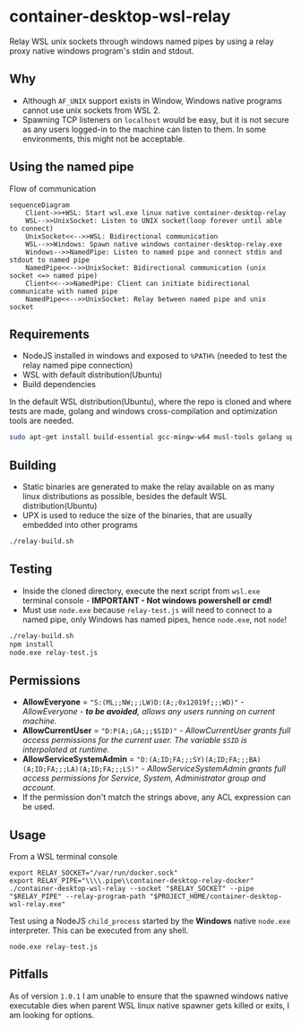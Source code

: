 # container-desktop-wsl-relay

Relay WSL unix sockets through windows named pipes by using a relay proxy native windows program's stdin and stdout.

## Why

- Although `AF_UNIX` support exists in Window, Windows native programs cannot use unix sockets from WSL 2.
- Spawning TCP listeners on `localhost` would be easy, but it is not secure as any users logged-in to the machine can listen to them. In some environments, this might not be acceptable.

## Using the named pipe

Flow of communication

```mermaid
sequenceDiagram
    Client->>+WSL: Start wsl.exe linux native container-desktop-relay
    WSL-->>UnixSocket: Listen to UNIX socket(loop forever until able to connect)
    UnixSocket<<-->>WSL: Bidirectional communication
    WSL-->>Windows: Spawn native windows container-desktop-relay.exe
    Windows-->>NamedPipe: Listen to named pipe and connect stdin and stdout to named pipe
    NamedPipe<<-->>UnixSocket: Bidirectional communication (unix socket <=> named pipe)
    Client<<-->>NamedPipe: Client can initiate bidirectional communicate with named pipe
    NamedPipe<<-->>UnixSocket: Relay between named pipe and unix socket
```

## Requirements

- NodeJS installed in windows and exposed to `%PATH%` (needed to test the relay named pipe connection)
- WSL with default distribution(Ubuntu)
- Build dependencies

In the default WSL distribution(Ubuntu), where the repo is cloned and where tests are made, golang and windows cross-compilation and optimization tools are needed.

```bash
sudo apt-get install build-essential gcc-mingw-w64 musl-tools golang upx-ucl
```

## Building

- Static binaries are generated to make the relay available on as many linux distributions as possible, besides the default WSL distribution(Ubuntu)
- UPX is used to reduce the size of the binaries, that are usually embedded into other programs

```bash
./relay-build.sh
```

## Testing

- Inside the cloned directory, execute the next script from `wsl.exe` terminal console - **IMPORTANT - Not windows powershell or cmd!**
- Must use `node.exe` because `relay-test.js` will need to connect to a named pipe, only Windows has named pipes, hence `node.exe`, not `node`!

```bash
./relay-build.sh
npm install
node.exe relay-test.js
```

## Permissions

- **AllowEveryone** = `"S:(ML;;NW;;;LW)D:(A;;0x12019f;;;WD)"` - _AllowEveryone - **to be avoided**, allows any users running on current machine._
- **AllowCurrentUser** = `"D:P(A;;GA;;;$SID)"` - _AllowCurrentUser grants full access permissions for the current user. The variable `$SID` is interpolated at runtime._
- **AllowServiceSystemAdmin** = `"D:(A;ID;FA;;;SY)(A;ID;FA;;;BA)(A;ID;FA;;;LA)(A;ID;FA;;;LS)"` - _AllowServiceSystemAdmin grants full access permissions for Service, System, Administrator group and account._
- If the permission don't match the strings above, any ACL expression can be used.

## Usage

From a WSL terminal console

```shell
export RELAY_SOCKET="/var/run/docker.sock"
export RELAY_PIPE="\\\\.pipe\\container-desktop-relay-docker"
./container-desktop-wsl-relay --socket "$RELAY_SOCKET" --pipe "$RELAY_PIPE" --relay-program-path "$PROJECT_HOME/container-desktop-wsl-relay.exe"
```

Test using a NodeJS `child_process` started by the **Windows** native `node.exe` interpreter. This can be executed from any shell.

```shell
node.exe relay-test.js
```

## Pitfalls

As of version `1.0.1` I am unable to ensure that the spawned windows native executable dies when parent WSL linux native spawner gets killed or exits, I am looking for options.
